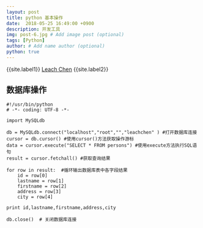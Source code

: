 ```yaml
---
layout: post
title: python 基本操作
date:  2018-05-25 16:49:00 +0900  
description: 开发工具
img: post-6.jpg # Add image post (optional)
tags: [Python]
author: # Add name author (optional)
python: true
---
```


{{site.label1}} <a href="https://github.com/leach-chen/leach-chen.github.io/" target="\_blank">Leach Chen</a> {{site.label2}}

## 数据库操作 ##
```
#!/usr/bin/python
# -*- coding: UTF-8 -*-

import MySQLdb

db = MySQLdb.connect("localhost","root","","leachchen" ) #打开数据库连接
cursor = db.cursor() #使用cursor()方法获取操作游标
data = cursor.execute("SELECT * FROM persons") #使用execute方法执行SQL语句
result = cursor.fetchall() #获取查询结果

for row in result:  #循环输出数据库表中各字段结果
    id = row[0]
    lastname = row[1]
    firstname = row[2]
    address = row[3]
    city = row[4]

print id,lastname,firstname,address,city

db.close()  # 关闭数据库连接
```
